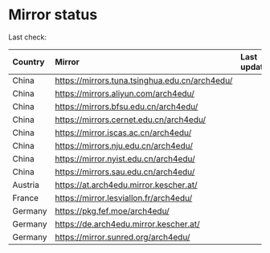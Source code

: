 <script src="./time.js"></script>
# Mirror status
Last check: <script type="text/javascript">localize(1714900820.5176926);</script>

|Country|Mirror|Last update|
|:------|:-----|:----------|
|China|https://mirrors.tuna.tsinghua.edu.cn/arch4edu/|<script type="text/javascript">localize(1714847501);</script>|
|China|https://mirrors.aliyun.com/arch4edu/|<script type="text/javascript">localize(1714847501);</script>|
|China|https://mirrors.bfsu.edu.cn/arch4edu/|<script type="text/javascript">localize(1714847501);</script>|
|China|https://mirrors.cernet.edu.cn/arch4edu/|<script type="text/javascript">localize(1714847501);</script>|
|China|https://mirror.iscas.ac.cn/arch4edu/|<script type="text/javascript">localize(1714847501);</script>|
|China|https://mirrors.nju.edu.cn/arch4edu/|<script type="text/javascript">localize(1714847501);</script>|
|China|https://mirror.nyist.edu.cn/arch4edu/|<script type="text/javascript">localize(1714847501);</script>|
|China|https://mirrors.sau.edu.cn/arch4edu/|<script type="text/javascript">localize(1714847501);</script>|
|Austria|https://at.arch4edu.mirror.kescher.at/|<script type="text/javascript">localize(1714847501);</script>|
|France|https://mirror.lesviallon.fr/arch4edu/|<script type="text/javascript">localize(1714847501);</script>|
|Germany|https://pkg.fef.moe/arch4edu/|<script type="text/javascript">localize(1714847501);</script>|
|Germany|https://de.arch4edu.mirror.kescher.at/|<script type="text/javascript">localize(1714847501);</script>|
|Germany|https://mirror.sunred.org/arch4edu/|<script type="text/javascript">localize(1714847501);</script>|

<script src="./tablefilter/tablefilter.js"></script>
<script src="./table.js"></script>